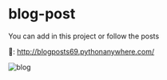 
# blog-post

You can add in this project or follow the posts 

🔗: http://blogposts69.pythonanywhere.com/


![blog](https://user-images.githubusercontent.com/83788662/146252862-ef96d79f-2786-4959-9cad-8fc5ae11f8da.jpg)

